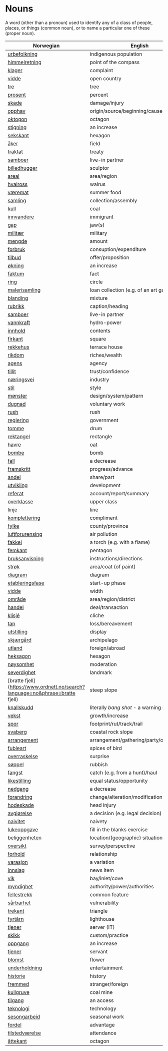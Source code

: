 # Nouns

A word (other than a pronoun) used to identify any of a class of people, places, or things (common noun), or to name a particular one of these (proper noun).

| Norwegian | English | Gender |
| --- | --- | --- |
| [urbefolkning](https://www.ordnett.no/search?language=no&phrase=urbefolkning) | indigenous population | m |
| [himmelretning](https://www.ordnett.no/search?language=no&phrase=himmelretning) | point of the compass | m |
| [klager](https://www.ordnett.no/search?language=no&phrase=klager) | complaint | m |
| [vidde](https://www.ordnett.no/search?language=no&phrase=vidde) | open country | m |
| [tre](https://www.ordnett.no/search?language=no&phrase=tre) | tree | i |
| [prosent](https://www.ordnett.no/search?language=no&phrase=prosent) | percent | m |
| [skade](https://www.ordnett.no/search?language=no&phrase=skade) | damage/injury | m |
| [opphav](https://www.ordnett.no/search?language=no&phrase=opphav) | origin/source/beginning/cause | i |
| [oktogon](https://www.ordnett.no/search?language=no&phrase=oktogon) | octagon | m |
| [stigning](https://www.ordnett.no/search?language=no&phrase=stigning) | an increase | m |
| [sekskant](https://www.ordnett.no/search?language=no&phrase=sekskant) | hexagon | m |
| [åker](https://www.ordnett.no/search?language=no&phrase=åker) | field | m |
| [traktat](https://www.ordnett.no/search?language=no&phrase=traktat) | treaty | m |
| [samboer](https://www.ordnett.no/search?language=no&phrase=samboer) | live-in partner | m |
| [billedhugger](https://www.ordnett.no/search?language=no&phrase=billedhugger) | sculptor | m |
| [areal](https://www.ordnett.no/search?language=no&phrase=areal) | area/region | i |
| [hvalross](https://www.ordnett.no/search?language=no&phrase=hvalross) | walrus | m |
| [væremat](https://www.ordnett.no/search?language=no&phrase=væremat) | summer food | m |
| [samling](https://www.ordnett.no/search?language=no&phrase=samling) | collection/assembly | m |
| [kull](https://www.ordnett.no/search?language=no&phrase=kull) | coal | i |
| [innvandere](https://www.ordnett.no/search?language=no&phrase=innvandere) | immigrant | m |
| [gap](https://www.ordnett.no/search?language=no&phrase=gap) | jaw(s) | m |
| [militær](https://www.ordnett.no/search?language=no&phrase=militær) | military | m |
| [mengde](https://www.ordnett.no/search?language=no&phrase=mengde) | amount | m |
| [forbruk](https://www.ordnett.no/search?language=no&phrase=forbruk) | consuption/expenditure | i |
| [tilbud](https://www.ordnett.no/search?language=no&phrase=tilbud) | offer/proposition | i |
| [økning](https://www.ordnett.no/search?language=no&phrase=økning) | an increase | m |
| [faktum](https://www.ordnett.no/search?language=no&phrase=faktum) | fact | i |
| [ring](https://www.ordnett.no/search?language=no&phrase=ring) | circle | m |
| [malerisamling](https://www.ordnett.no/search?language=no&phrase=malerisamling) | loan collection (e.g. of an art gallery) | m |
| [blanding](https://www.ordnett.no/search?language=no&phrase=blanding) | mixture | m |
| [rubrikk](https://www.ordnett.no/search?language=no&phrase=rubrikk) | caption/heading | m |
| [samboer](https://www.ordnett.no/search?language=no&phrase=samboer) | live-in partner | m |
| [vannkraft](https://www.ordnett.no/search?language=no&phrase=vannkraft) | hydro-power | m |
| [innhold](https://www.ordnett.no/search?language=no&phrase=innhold) | contents | i |
| [firkant](https://www.ordnett.no/search?language=no&phrase=firkant) | square | m |
| [rekkehus](https://www.ordnett.no/search?language=no&phrase=rekkehus) | terrace house | i |
| [rikdom](https://www.ordnett.no/search?language=no&phrase=rikdom) | riches/wealth | m |
| [agens](https://www.ordnett.no/search?language=no&phrase=agens) | agency | m |
| [tillit](https://www.ordnett.no/search?language=no&phrase=tillit) | trust/confidence | m |
| [næringsvei](https://www.ordnett.no/search?language=no&phrase=næringsvei) | industry | m |
| [stil](https://www.ordnett.no/search?language=no&phrase=stil) | style | m |
| [mønster](https://www.ordnett.no/search?language=no&phrase=mønster) | design/system/pattern | i |
| [dugnad](https://www.ordnett.no/search?language=no&phrase=dugnad) | voluntary work | m |
| [rush](https://www.ordnett.no/search?language=no&phrase=rush) | rush | i |
| [regjering](https://www.ordnett.no/search?language=no&phrase=regjering) | government | m |
| [tomme](https://www.ordnett.no/search?language=no&phrase=tomme) | drum | m |
| [rektangel](https://www.ordnett.no/search?language=no&phrase=rektangel) | rectangle | i |
| [havre](https://www.ordnett.no/search?language=no&phrase=havre) | oat | m |
| [bombe](https://www.ordnett.no/search?language=no&phrase=bombe) | bomb | m |
| [fall](https://www.ordnett.no/search?language=no&phrase=fall) | a decrease | i |
| [framskritt](https://www.ordnett.no/search?language=no&phrase=framskritt) | progress/advance | i |
| [andel](https://www.ordnett.no/search?language=no&phrase=andel) | share/part | m |
| [utvikling](https://www.ordnett.no/search?language=no&phrase=utvikling) | development | m |
| [referat](https://www.ordnett.no/search?language=no&phrase=referat) | account/report/summary | i |
| [overklasse](https://www.ordnett.no/search?language=no&phrase=overklasse) | upper class | m |
| [linje](https://www.ordnett.no/search?language=no&phrase=linje) | line | m |
| [komplettering](https://www.ordnett.no/search?language=no&phrase=komplettering) | compliment | m |
| [fylke](https://www.ordnett.no/search?language=no&phrase=fylke) | county/province | i |
| [luftforurensing](https://www.ordnett.no/search?language=no&phrase=luftforurensing) | air pollution | m |
| [fakkel](https://www.ordnett.no/search?language=no&phrase=fakkel) | a torch (e.g. with a flame) | m |
| [femkant](https://www.ordnett.no/search?language=no&phrase=femkant) | pentagon | m |
| [bruksanvisning](https://www.ordnett.no/search?language=no&phrase=bruksanvisning) | instructions/directions | m |
| [strøk](https://www.ordnett.no/search?language=no&phrase=strøk) | area/coat (of paint) | i |
| [diagram](https://www.ordnett.no/search?language=no&phrase=diagram) | diagram | i |
| [etableringsfase](https://www.ordnett.no/search?language=no&phrase=etableringsfase) | start-up phase | m |
| [vidde](https://www.ordnett.no/search?language=no&phrase=vidde) | width | m/f |
| [område](https://www.ordnett.no/search?language=no&phrase=område) | area/region/district | i |
| [handel](https://www.ordnett.no/search?language=no&phrase=handel) | deal/transaction | m |
| [klisjé](https://www.ordnett.no/search?language=no&phrase=klisjé) | cliche | m |
| [tap](https://www.ordnett.no/search?language=no&phrase=tap) | loss/bereavement | i |
| [utstilling](https://www.ordnett.no/search?language=no&phrase=utstilling) | display | m |
| [skjærgård](https://www.ordnett.no/search?language=no&phrase=skjærgård) | archipelago | m |
| [utland](https://www.ordnett.no/search?language=no&phrase=utland) | foreign/abroad | m |
| [heksagon](https://www.ordnett.no/search?language=no&phrase=heksagon) | hexagon | m |
| [nøysomhet](https://www.ordnett.no/search?language=no&phrase=nøysomhet) | moderation | m |
| [severdighet](https://www.ordnett.no/search?language=no&phrase=severdighet) | landmark | m |
| [bratte fjell](https://www.ordnett.no/search?language=no&phrase=bratte fjell) | steep slope | m |
| [knallskudd](https://www.ordnett.no/search?language=no&phrase=knallskudd) | literally _bang shot_ - a warning shot gun | i |
| [vekst](https://www.ordnett.no/search?language=no&phrase=vekst) | growth/increase | m |
| [spor](https://www.ordnett.no/search?language=no&phrase=spor) | footprint/rut/track/trail | i |
| [svaberg](https://www.ordnett.no/search?language=no&phrase=svaberg) | coastal rock slope | i |
| [arrangement](https://www.ordnett.no/search?language=no&phrase=arrangement) | arrangement/gathering/party/organisation | i |
| [fubleart](https://www.ordnett.no/search?language=no&phrase=fubleart) | spices of bird | m/f |
| [overraskelse](https://www.ordnett.no/search?language=no&phrase=overraskelse) | surprise | m |
| [søppel](https://www.ordnett.no/search?language=no&phrase=søppel) | rubbish | i |
| [fangst](https://www.ordnett.no/search?language=no&phrase=fangst) | catch (e.g. from a hunt)/haul | m |
| [likestilling](https://www.ordnett.no/search?language=no&phrase=likestilling) | equal status/opportunity | m |
| [nedgang](https://www.ordnett.no/search?language=no&phrase=nedgang) | a decrease | m |
| [forandring](https://www.ordnett.no/search?language=no&phrase=forandring) | change/alteration/modification | m |
| [hodeskade](https://www.ordnett.no/search?language=no&phrase=hodeskade) | head injury | m |
| [avgjørelse](https://www.ordnett.no/search?language=no&phrase=avgjørelse) | a decision (e.g. legal decision) | m |
| [naivitet](https://www.ordnett.no/search?language=no&phrase=naivitet) | naivety | m |
| [lukeoppgave](https://www.ordnett.no/search?language=no&phrase=lukeoppgave) | fill in the blanks exercise | m |
| [beliggenheten](https://www.ordnett.no/search?language=no&phrase=beliggenheten) | location/(geographic) situation | m/f |
| [oversikt](https://www.ordnett.no/search?language=no&phrase=oversikt) | survey/perspective | m |
| [forhold](https://www.ordnett.no/search?language=no&phrase=forhold) | relationship | i |
| [varasjon](https://www.ordnett.no/search?language=no&phrase=varasjon) | a variation | m |
| [innslag](https://www.ordnett.no/search?language=no&phrase=innslag) | news item | i |
| [vik](https://www.ordnett.no/search?language=no&phrase=vik) | bay/inlet/cove | m |
| [myndighet](https://www.ordnett.no/search?language=no&phrase=myndighet) | authority/power/authorities | m |
| [fellestrekk](https://www.ordnett.no/search?language=no&phrase=fellestrekk) | common feature | i |
| [sårbarhet](https://www.ordnett.no/search?language=no&phrase=sårbarhet) | vulnerability | m |
| [trekant](https://www.ordnett.no/search?language=no&phrase=trekant) | triangle | m |
| [fyrtårn](https://www.ordnett.no/search?language=no&phrase=fyrtårn) | lighthouse | i |
| [tjener](https://www.ordnett.no/search?language=no&phrase=tjener) | server (IT) | m |
| [skikk](https://www.ordnett.no/search?language=no&phrase=skikk) | custom/practice | m |
| [oppgang](https://www.ordnett.no/search?language=no&phrase=oppgang) | an increase | m |
| [tjener](https://www.ordnett.no/search?language=no&phrase=tjener) | servant | m |
| [blomst](https://www.ordnett.no/search?language=no&phrase=blomst) | flower | m |
| [underholdning](https://www.ordnett.no/search?language=no&phrase=underholdning) | entertainment | m |
| [historie](https://www.ordnett.no/search?language=no&phrase=historie) | history | m/f |
| [fremmed](https://www.ordnett.no/search?language=no&phrase=fremmed) | stranger/foreign | m |
| [kullgruve](https://www.ordnett.no/search?language=no&phrase=kullgruve) | coal mine | m |
| [tilgang](https://www.ordnett.no/search?language=no&phrase=tilgang) | an access | i |
| [teknologi](https://www.ordnett.no/search?language=no&phrase=teknologi) | technology | m |
| [sesongarbeid](https://www.ordnett.no/search?language=no&phrase=sesongarbeid) | seasonal work | i |
| [fordel](https://www.ordnett.no/search?language=no&phrase=fordel) | advantage | m |
| [tilstedværelse](https://www.ordnett.no/search?language=no&phrase=tilstedværelse) | attendance | i |
| [åttekant](https://www.ordnett.no/search?language=no&phrase=åttekant) | octagon | m |

